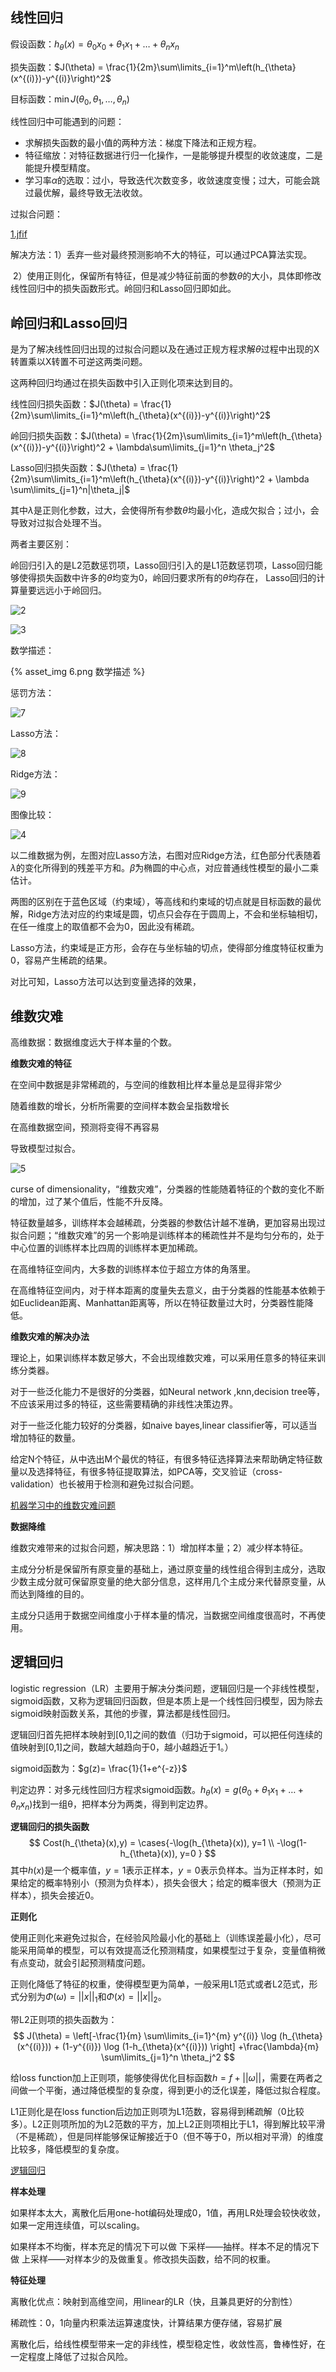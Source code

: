 ## 线性回归

假设函数：$h_{\theta}(x) = \theta_0x_0+ \theta_1 x_1 + \dots + \theta_n x_n$

损失函数：$J(\theta) = \frac{1}{2m}\sum\limits_{i=1}^m\left(h_{\theta}(x^{(i)})-y^{(i)}\right)^2$

目标函数：$\min J(\theta_0,\theta_1,\dots,\theta_n)$



线性回归中可能遇到的问题：

- 求解损失函数的最小值的两种方法：梯度下降法和正规方程。
- 特征缩放：对特征数据进行归一化操作，一是能够提升模型的收敛速度，二是能提升模型精度。
- 学习率$\alpha$的选取：过小，导致迭代次数变多，收敛速度变慢；过大，可能会跳过最优解，最终导致无法收敛。



过拟合问题：

 [1.jfif](/回归问题/1.jfif) 

解决方法：1）丢弃一些对最终预测影响不大的特征，可以通过PCA算法实现。

​                    2）使用正则化，保留所有特征，但是减少特征前面的参数$\theta$的大小，具体即修改线性回归中的损失函数形式。岭回归和Lasso回归即如此。



## 岭回归和Lasso回归

是为了解决线性回归出现的过拟合问题以及在通过正规方程求解$\theta$过程中出现的X转置乘以X转置不可逆这两类问题。

这两种回归均通过在损失函数中引入正则化项来达到目的。

线性回归损失函数：$J(\theta) = \frac{1}{2m}\sum\limits_{i=1}^m\left(h_{\theta}(x^{(i)})-y^{(i)}\right)^2$

岭回归损失函数：$J(\theta) = \frac{1}{2m}\sum\limits_{i=1}^m\left(h_{\theta}(x^{(i)})-y^{(i)}\right)^2 + \lambda\sum\limits_{j=1}^n \theta_j^2$

Lasso回归损失函数：$J(\theta) = \frac{1}{2m}\sum\limits_{i=1}^m\left(h_{\theta}(x^{(i)})-y^{(i)}\right)^2 + \lambda \sum\limits_{j=1}^n|\theta_j|$

其中$\lambda$是正则化参数，过大，会使得所有参数$\theta$均最小化，造成欠拟合；过小，会导致对过拟合处理不当。



两者主要区别：

岭回归引入的是L2范数惩罚项，Lasso回归引入的是L1范数惩罚项，Lasso回归能够使得损失函数中许多的$\theta$均变为0，岭回归要求所有的$\theta$均存在，	Lasso回归的计算量要远远小于岭回归。

![2](/回归问题/2.png)

![3](/回归问题/3.png)

数学描述：

{% asset_img 6.png 数学描述 %}

惩罚方法：

![7](/回归问题/7.png)

Lasso方法：

![8](/回归问题/8.png)

Ridge方法：

![9](/回归问题/9.png)

图像比较：

![4](/回归问题/4.png)

以二维数据为例，左图对应Lasso方法，右图对应Ridge方法，红色部分代表随着$\lambda$的变化所得到的残差平方和。$\hat{\beta}$为椭圆的中心点，对应普通线性模型的最小二乘估计。

两图的区别在于蓝色区域（约束域），等高线和约束域的切点就是目标函数的最优解，Ridge方法对应的约束域是圆，切点只会存在于圆周上，不会和坐标轴相切，在任一维度上的取值都不会为0，因此没有稀疏。

Lasso方法，约束域是正方形，会存在与坐标轴的切点，使得部分维度特征权重为0，容易产生稀疏的结果。

对比可知，Lasso方法可以达到变量选择的效果，



## 维数灾难

高维数据：数据维度远大于样本量的个数。

**维数灾难的特征**

在空间中数据是非常稀疏的，与空间的维数相比样本量总是显得非常少

随着维数的增长，分析所需要的空间样本数会呈指数增长

在高维数据空间，预测将变得不再容易

导致模型过拟合。

![5](/回归问题/5.png)

curse of dimensionality，“维数灾难”，分类器的性能随着特征的个数的变化不断的增加，过了某个值后，性能不升反降。

特征数量越多，训练样本会越稀疏，分类器的参数估计越不准确，更加容易出现过拟合问题；“维数灾难”的另一个影响是训练样本的稀疏性并不是均匀分布的，处于中心位置的训练样本比四周的训练样本更加稀疏。

在高维特征空间内，大多数的训练样本位于超立方体的角落里。

在高维特征空间内，对于样本距离的度量失去意义，由于分类器的性能基本依赖于如Euclidean距离、Manhattan距离等，所以在特征数量过大时，分类器性能降低。

**维数灾难的解决办法**

理论上，如果训练样本数足够大，不会出现维数灾难，可以采用任意多的特征来训练分类器。

对于一些泛化能力不是很好的分类器，如Neural network ,knn,decision tree等，不应该采用过多的特征，这些需要精确的非线性决策边界。

对于一些泛化能力较好的分类器，如naive bayes,linear classifier等，可以适当增加特征的数量。

给定N个特征，从中选出M个最优的特征，有很多特征选择算法来帮助确定特征数量以及选择特征，有很多特征提取算法，如PCA等，交叉验证（cross-validation）也长被用于检测和避免过拟合问题。

[机器学习中的维数灾难问题](https://www.linuxidc.com/Linux/2016-01/127857.htm)



**数据降维**

维数灾难带来的过拟合问题，解决思路：1）增加样本量；2）减少样本特征。

主成分分析是保留所有原变量的基础上，通过原变量的线性组合得到主成分，选取少数主成分就可保留原变量的绝大部分信息，这样用几个主成分来代替原变量，从而达到降维的目的。

主成分只适用于数据空间维度小于样本量的情况，当数据空间维度很高时，不再使用。





## 逻辑回归

logistic regression（LR）主要用于解决分类问题，逻辑回归是一个非线性模型，sigmoid函数，又称为逻辑回归函数，但是本质上是一个线性回归模型，因为除去sigmoid映射函数关系，其他的步骤，算法都是线性回归。

逻辑回归首先把样本映射到[0,1]之间的数值（归功于sigmoid，可以把任何连续的值映射到[0,1]之间，数越大越趋向于0，越小越趋近于1。）

sigmoid函数为：$g(z)= \frac{1}{1+e^{-z}}$

判定边界：对多元线性回归方程求sigmoid函数。$h_{\theta}(x)= g(\theta_0+\theta_1x_1+ \dots + \theta_n x_n)$找到一组θ，把样本分为两类，得到判定边界。



**逻辑回归的损失函数**
$$
Cost(h_{\theta}(x),y) = \cases{-\log(h_{\theta}(x)), y=1 \\ -\log(1-h_{\theta}(x)), y=0    }
$$
其中$h(x)$是一个概率值，$y=1$表示正样本，$y=0$表示负样本。当为正样本时，如果给定的概率特别小（预测为负样本），损失会很大；给定的概率很大（预测为正样本），损失会接近0。



**正则化**

使用正则化来避免过拟合，在经验风险最小化的基础上（训练误差最小化），尽可能采用简单的模型，可以有效提高泛化预测精度，如果模型过于复杂，变量值稍微有点变动，就会引起预测精度问题。

正则化降低了特征的权重，使得模型更为简单，一般采用L1范式或者L2范式，形式分别为$\Phi(\omega) = ||x||_1$和$\Phi(x) = ||x||_2$。

带L2正则项的损失函数为：
$$
J(\theta) = \left[-\frac{1}{m} \sum\limits_{i=1}^{m} y^{(i)} \log (h_{\theta}(x^{(i)})) + (1-y^{(i)}) \log (1-h_{\theta}(x^{(i)}))    \right] +\frac{\lambda}{m} \sum\limits_{j=1}^n \theta_j^2
$$

给loss function加上正则项，能够使得优化目标函数$h = f + ||\omega||$，需要在两者之间做一个平衡，通过降低模型的复杂度，得到更小的泛化误差，降低过拟合程度。

L1正则化是在loss function后边加正则项为L1范数，容易得到稀疏解（0比较多）。L2正则项所加的为L2范数的平方，加上L2正则项相比于L1，得到解比较平滑（不是稀疏），但是同样能够保证解接近于0（但不等于0，所以相对平滑）的维度比较多，降低模型的复杂度。



[逻辑回归](https://zhuanlan.zhihu.com/p/74874291)





**样本处理**

如果样本太大，离散化后用one-hot编码处理成0，1值，再用LR处理会较快收敛，如果一定用连续值，可以scaling。

如果样本不均衡，样本充足的情况下可以做 下采样——抽样。样本不足的情况下做 上采样——对样本少的及做重复。修改损失函数，给不同的权重。

**特征处理**

离散化优点：映射到高维空间，用linear的LR（快，且兼具更好的分割性）

稀疏性：0，1向量内积乘法运算速度快，计算结果方便存储，容易扩展

离散化后，给线性模型带来一定的非线性，模型稳定性，收敛性高，鲁棒性好，在一定程度上降低了过拟合风险。







